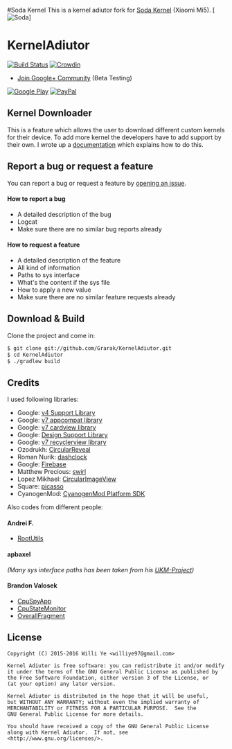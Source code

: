 #Soda Kernel
This is a kernel adiutor fork for [Soda Kernel](https://github.com/xNombre/android_kernel_xiaomi_msm8996_) (Xiaomi Mi5).
[![Soda](https://img.xda-cdn.com/JLtvzR5rueX19iddzL1YPx0WSBc=/https%3A%2F%2Fs1.postimg.org%2F4q886gcncf%2Fxdabanner.png_)]





# KernelAdiutor

[![Build Status](https://travis-ci.org/Grarak/KernelAdiutor.svg?branch=master)](https://travis-ci.org/Grarak/KernelAdiutor)
[![Crowdin](https://d322cqt584bo4o.cloudfront.net/kernel-adiutor/localized.png)](https://crowdin.com/project/kernel-adiutor)

* [Join Google+ Community](https://plus.google.com/communities/108445529270785762340) (Beta Testing)

[![Google Play](http://developer.android.com/images/brand/en_generic_rgb_wo_60.png)](https://play.google.com/store/apps/details?id=com.grarak.kerneladiutor)
[![PayPal](https://www.paypalobjects.com/webstatic/mktg/Logo/pp-logo-200px.png)](https://www.paypal.com/cgi-bin/webscr?cmd=_s-xclick&hosted_button_id=G3643L52LJQ7G)

## Kernel Downloader

This is a feature which allows the user to download different custom kernels for their device. To add more kernel the developers have to add support by their own. I wrote up a [documentation](https://github.com/Grarak/KernelAdiutor/wiki/Adding-Download-Support) which explains how to do this.

## Report a bug or request a feature

You can report a bug or request a feature by [opening an issue](https://github.com/Grarak/KernelAdiutor/issues/new).

#### How to report a bug
* A detailed description of the bug
* Logcat
* Make sure there are no similar bug reports already

#### How to request a feature
* A detailed description of the feature
* All kind of information
* Paths to sys interface
* What's the content if the sys file
* How to apply a new value
* Make sure there are no similar feature requests already

## Download & Build

Clone the project and come in:

``` bash
$ git clone git://github.com/Grarak/KernelAdiutor.git
$ cd KernelAdiutor
$ ./gradlew build
```

## Credits

I used following libraries:

* Google: [v4 Support Library](https://developer.android.com/topic/libraries/support-library/features.html#v4)
* Google: [v7 appcompat library](https://developer.android.com/topic/libraries/support-library/features.html#v7)
* Google: [v7 cardview library](https://developer.android.com/topic/libraries/support-library/features.html#v7)
* Google: [Design Support Library](https://developer.android.com/topic/libraries/support-library/features.html#design)
* Google: [v7 recyclerview library](https://developer.android.com/topic/libraries/support-library/features.html#v7)
* Ozodrukh: [CircularReveal](https://github.com/ozodrukh/CircularReveal)
* Roman Nurik: [dashclock](https://github.com/romannurik/dashclock)
* Google: [Firebase](https://firebase.google.com)
* Matthew Precious: [swirl](https://github.com/mattprecious/swirl)
* Lopez Mikhael: [CircularImageView](https://github.com/lopspower/CircularImageView)
* Square: [picasso](https://github.com/square/picasso)
* CyanogenMod: [CyanogenMod Platform SDK](https://github.com/CyanogenMod/cm_platform_sdk)

Also codes from different people:

#### Andrei F.

* [RootUtils](https://github.com/Grarak/KernelAdiutor/blob/master/app/src/main/java/com/grarak/kerneladiutor/utils/root/RootUtils.java)

#### apbaxel

_(Many sys interface paths has been taken from his [UKM-Project](https://github.com/apbaxel/UKM))_

#### Brandon Valosek

* [CpuSpyApp](https://github.com/Grarak/KernelAdiutor/blob/master/app/src/main/java/com/bvalosek/cpuspy/CpuSpyApp.java)
* [CpuStateMonitor](https://github.com/Grarak/KernelAdiutor/blob/master/app/src/main/java/com/bvalosek/cpuspy/CpuStateMonitor.java)
* [OverallFragment](https://github.com/Grarak/KernelAdiutor/blob/master/app/src/main/java/com/grarak/kerneladiutor/fragments/statistics/OverallFragment.java)

## License

    Copyright (C) 2015-2016 Willi Ye <williye97@gmail.com>

    Kernel Adiutor is free software: you can redistribute it and/or modify
    it under the terms of the GNU General Public License as published by
    the Free Software Foundation, either version 3 of the License, or
    (at your option) any later version.

    Kernel Adiutor is distributed in the hope that it will be useful,
    but WITHOUT ANY WARRANTY; without even the implied warranty of
    MERCHANTABILITY or FITNESS FOR A PARTICULAR PURPOSE.  See the
    GNU General Public License for more details.

    You should have received a copy of the GNU General Public License
    along with Kernel Adiutor.  If not, see <http://www.gnu.org/licenses/>.
